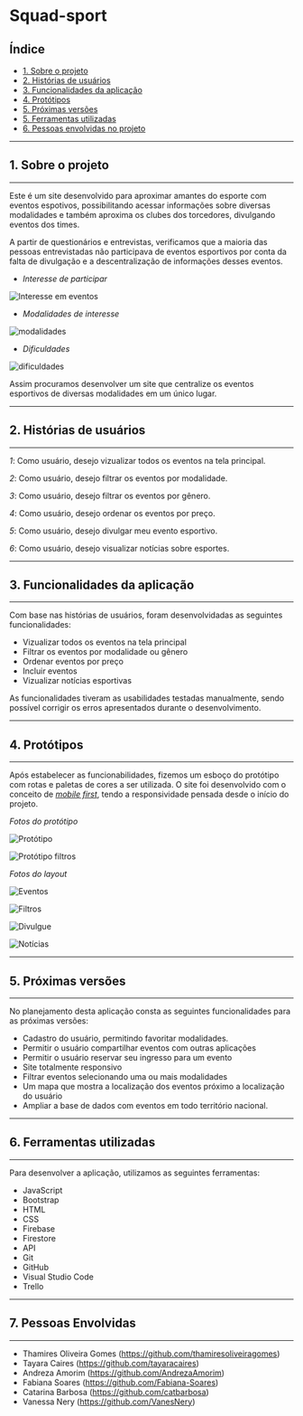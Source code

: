 # Squad-sport

## Índice

* [1. Sobre o projeto](#1-sobre-o-projeto)
* [2. Histórias de usuários](#2-historias-de-usuarios)
* [3. Funcionalidades da aplicação](#3-funcionalidade-da-aplicacao)
* [4. Protótipos](#4-prototipos)
* [5. Próximas versões](5-proximas-versoes)
* [5. Ferramentas utilizadas](6-ferramentas-utilizadas)
* [6. Pessoas envolvidas no projeto](7-pessoas-envolvidas)

***

## 1. Sobre o projeto
***
Este é um site desenvolvido para aproximar amantes do esporte com eventos espotivos, possibilitando acessar informações sobre diversas modalidades e também aproxima os clubes dos torcedores, divulgando eventos dos times.

A partir de questionários e entrevistas, verificamos que a maioria das pessoas entrevistadas não participava de eventos esportivos por conta da falta de divulgação e a descentralização de informações desses eventos.

* _Interesse de participar_

![Interesse em eventos](src/Images/participar.png)

* _Modalidades de interesse_

![modalidades](src/Images/modalidades.png)

* _Dificuldades_

![dificuldades](src/Images/dificuldades.png)

Assim procuramos desenvolver um site que centralize os eventos esportivos de diversas modalidades em um único lugar.

***
## 2. Histórias de usuários
***

_1_: Como usuário, desejo vizualizar todos os eventos na tela principal.

_2_: Como usuário, desejo filtrar os eventos por modalidade.

_3_: Como usuário, desejo filtrar os eventos por gênero.

_4_: Como usuário, desejo ordenar os eventos por preço.

_5_: Como usuário, desejo divulgar meu evento esportivo.

_6_: Como usuário, desejo visualizar notícias sobre esportes.

***
## 3. Funcionalidades da aplicação
***

Com base nas histórias de usuários, foram desenvolvidadas as seguintes funcionalidades:

* Vizualizar todos os eventos na tela principal
* Filtrar os eventos por modalidade ou gênero
* Ordenar eventos por preço
* Incluir eventos
* Vizualizar notícias esportivas

As funcionalidades tiveram as usabilidades testadas manualmente, sendo possível corrigir os erros apresentados durante o desenvolvimento.

***
## 4. Protótipos
***

Após estabelecer as funcionabilidades, fizemos um esboço do protótipo com rotas e paletas de cores a ser utilizada. O site foi desenvolvido com o conceito de [_mobile first_](ttps://tableless.com.br/obile-first-a-arte-de-pensar-cm-foco/), tendo a responsividade pensada desde o início do projeto.

_Fotos do protótipo_

![Protótipo](src/Images/prototipo_eventos.png)

![Protótipo filtros](src/Images/prototipo.png)

_Fotos do layout_

![_Eventos_](src/Images/eventos.png)

![_Filtros_](src/Images/filtros.png)

![_Divulgue_](src/Images/divulgue.png)

![_Notícias_](src/Images/noticias.png)

***
## 5. Próximas versões
***
No planejamento desta aplicação consta as seguintes funcionalidades para as próximas versões:

* Cadastro do usuário, permitindo favoritar modalidades.
* Permitir o usuário compartilhar eventos com outras aplicações
* Permitir o usuário reservar seu ingresso para um evento
* Site totalmente responsivo
* Filtrar eventos selecionando uma ou mais modalidades
* Um mapa que mostra a localização dos eventos próximo a localização do usuário
* Ampliar a base de dados com eventos em todo território nacional.

***
## 6. Ferramentas utilizadas
***

Para desenvolver a aplicação, utilizamos as seguintes ferramentas:

* JavaScript
* Bootstrap
* HTML
* CSS
* Firebase
* Firestore
* API
* Git
* GitHub
* Visual Studio Code
* Trello

***
## 7. Pessoas Envolvidas
***

* Thamires Oliveira Gomes (https://github.com/thamiresoliveiragomes)
* Tayara Caires (https://github.com/tayaracaires)
* Andreza Amorim (https://github.com/AndrezaAmorim)
* Fabiana Soares (https://github.com/Fabiana-Soares)
* Catarina Barbosa (https://github.com/catbarbosa)
* Vanessa Nery (https://github.com/VanesNery)

